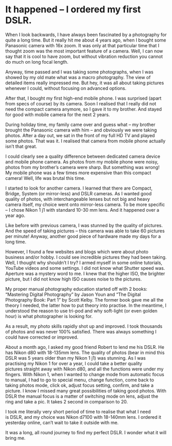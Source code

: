 # It happened – I ordered my first DSLR.

When I look backwards, I have always been fascinated by a photography for quite a long time. But it really hit me about 4 years ago, when I bought some Panasonic camera with 16x zoom. It was only at that particular time that I thought zoom was the most important feature of a camera. Well, I can now say that it is cool to have zoom, but without vibration reduction you cannot do much on long focal length.

<!--more-->

Anyway, time passed and I was taking some photographs, when I was showed by my old mate what was a macro photography. The view of detailed items really impressed me. But hey, it was all about taking pictures whenever I could, without focusing on advanced options.

After that, I bought my first high-end mobile phone. I was surprised (apart from specs of course) by its camera. Soon I realised that I really did not need the compact camera anymore, so I gave it to my brother. And stayed for good with mobile camera for the next 2 years.

During holiday time, my family came over and guess what &#8211; my brother brought the Panasonic camera with him &#8211; and obviously we were taking photos. After a day out, we sat in the front of my full HD TV and played some photos. That was it. I realised that camera from mobile phone actually isn&#8217;t that great.

I could clearly see a quality difference between dedicated camera device and mobile phone camera. As photos from my mobile phone were noisy, photos from my brother&#8217;s camera were sharp. But something was wrong! My mobile phone was a few times more expensive than this compact camera! Well, life was brutal this time.

I started to look for another camera. I learned that there are Compact, Bridge, System (or mirror-less) and DSLR cameras. As I wanted good quality of photos, with interchangeable lenses but not big and heavy camera itself, my choice went onto mirror-less camera. To be more specific &#8211; I chose Nikon 1 j1 with standard 10-30 mm lens. And it happened over a year ago.

Like before with previous camera, I was stunned by the quality of pictures. And the speed of taking pictures &#8211; this camera was able to take 60 pictures per minute! Anyway, another good piece of hardware made my days for a long time.

However, I found a few websites and blogs which were about photo business and/or hobby. I could see incredible pictures they had been taking. Well, I thought why shouldn’t I try? I armed myself in some online tutorials, YouTube videos and some settings. I did not know what Shutter speed was. Aperture was a mystery word to me. I knew that the higher ISO, the brighter picture, but I did not know high ISO causes noise to the pictures.

My proper manual photography education started off with 2 books: &#8220;Mastering Digital Photography&#8221; by Jason Youn and &#8220;The Digital Photography Book: Part 1&#8221; by Scott Kelby. The former book gave me all the theory I needed, the latter how to put theory into practise. In the meantime, I understood the reason to use tri-pod and why soft-light (or even golden hour) is what photographer is looking for.

As a result, my photo skills rapidly shot up and improved. I took thousands of photos and was never 100% satisfied. There was always something I could have corrected or improved.

About a month ago, I asked my good friend Robert to lend me his DSLR. He has Nikon d80 with 18-135mm lens. The quality of photos (bear in mind this DSLR was 5 years older than my Nikon 1 j1) was stunning. As I was practising my Nikon 1 for over a year, I could take a better quality pictures straight away with Nikon d80, and all the functions were under my fingers. With Nikon 1, when I wanted to change mode from automatic focus to manual, I had to go to special menu, change function, come back to taking photos mode, click ok, adjust focus setting, confirm, and take a picture. I know I missed many great possibilities of taking good photos. With DSLR the manual focus is a matter of switching mode on lens, adjust the ring and take a pic. It takes 2 second in comparison to 20.

I took me literally very short period of time to realise that what I need is DSLR, and my choice was Nikon d7100 with 18-140mm lens. I ordered it yesterday online, can&#8217;t wait to take it outside with me.

It was a long, all round journey to find my perfect DSLR. I wonder what it will bring me.

